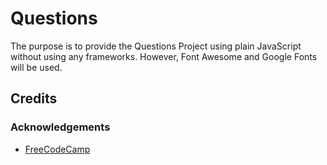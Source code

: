# Questions

The purpose is to provide the Questions Project using plain JavaScript without using any frameworks.  However, Font Awesome and Google Fonts will be used.

## Credits

### Acknowledgements

- [FreeCodeCamp](https://www.youtube.com/watch?v=3PHXvlpOkf4&t=1825s)
